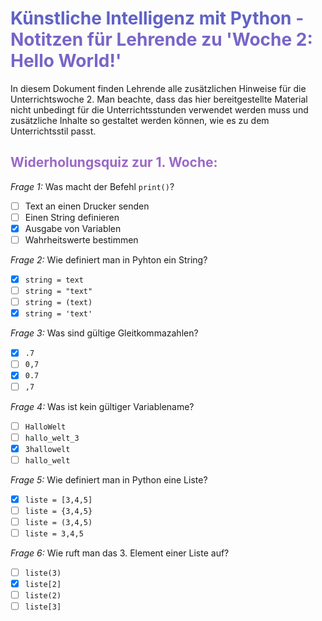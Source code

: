 # **<span style="color: #6162C5;">Künstliche Intelligenz mit Python</span>  <span style="color: #7865C6;"> - Notitzen für Lehrende zu 'Woche 2: Hello World!'</span>** 
In diesem Dokument finden Lehrende alle zusätzlichen Hinweise für die Unterrichtswoche 2. Man beachte, dass das hier bereitgestellte Material nicht unbedingt für die Unterrichtsstunden verwendet werden muss und zusätzliche Inhalte so gestaltet werden können, wie es zu dem Unterrichtsstil passt. 

## <span style="color: #9C68C8;">Widerholungsquiz zur 1. Woche:</span>

*Frage 1:* Was macht der Befehl `print()`?
- [ ] Text an einen Drucker senden
- [ ] Einen String definieren
- [x] Ausgabe von Variablen
- [ ] Wahrheitswerte bestimmen

*Frage 2:* Wie definiert man in Pyhton ein String?
- [x] `string = text`
- [ ] `string = "text"`
- [ ] `string = (text)`
- [x] `string = 'text'`

*Frage 3:* Was sind gültige Gleitkommazahlen?
- [x] `.7`
- [ ] `0,7`
- [x] `0.7`
- [ ] `,7`

*Frage 4:* Was ist kein gültiger Variablename?
- [ ] `HalloWelt`
- [ ] `hallo_welt_3`
- [x] `3hallowelt`
- [ ] `hallo_welt`

*Frage 5:* Wie definiert man in Python eine Liste?
- [x] `liste = [3,4,5]`
- [ ] `liste = {3,4,5}`
- [ ] `liste = (3,4,5)`
- [ ] `liste = 3,4,5`

*Frage 6:* Wie ruft man das 3. Element einer Liste auf?
- [ ] `liste(3)`
- [x] `liste[2]`
- [ ] `liste(2)`
- [ ] `liste[3]`
